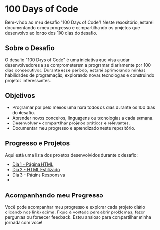 # 100 Days of Code

Bem-vindo ao meu desafio "100 Days of Code"! Neste repositório, estarei documentando o meu progresso e compartilhando os projetos que desenvolvo ao longo dos 100 dias do desafio.

## Sobre o Desafio

O desafio "100 Days of Code" é uma iniciativa que visa ajudar desenvolvedores a se comprometerem a programar diariamente por 100 dias consecutivos. Durante esse período, estarei aprimorando minhas habilidades de programação, explorando novas tecnologias e construindo projetos interessantes.

## Objetivos

- Programar por pelo menos uma hora todos os dias durante os 100 dias do desafio.
- Aprender novos conceitos, linguagens ou tecnologias a cada semana.
- Desenvolver e compartilhar projetos práticos e relevantes.
- Documentar meu progresso e aprendizado neste repositório.

## Progresso e Projetos

Aqui está uma lista dos projetos desenvolvidos durante o desafio:

- [Dia 1 - Página HTML](https://github.com/pamellabeca/paginaHTML)
- [Dia 2 - HTML Estilizado](https://github.com/pamellabeca/HTMLestilizado)
- [Dia 3 - Página Responsiva](https://github.com/pamellabeca/paginaResponsiva)
- 

## Acompanhando meu Progresso

Você pode acompanhar meu progresso e explorar cada projeto diário clicando nos links acima. Fique à vontade para abrir problemas, fazer perguntas ou fornecer feedback. Estou ansioso para compartilhar minha jornada com você!

